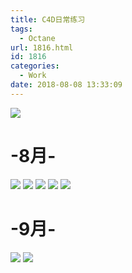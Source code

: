 ```yaml
---
title: C4D日常练习
tags:
  - Octane
url: 1816.html
id: 1816
categories:
  - Work
date: 2018-08-08 13:33:09
---
```


![](http://image.psdpi.com/image/diary/%E5%B1%B1%E4%BD%93.png) 

<!-- more -->

**-8月-**
========

![](http://image.psdpi.com/image/diary/lightbox.jpg-1920) 
![](http://image.psdpi.com/image/diary/niaojv.jpg-1920) 
![](http://image.psdpi.com/image/diary/linghtbox2.jpg-1920) 
![](http://image.psdpi.com/image/diary/3sCube.jpg-1920) 
![](http://image.psdpi.com/image/diary/tree.jpg-1920)

**-9月-**
========

![](http://image.psdpi.com/image/diary/%E5%B1%B1%E4%BD%93.png-1920) 
![](http://image.psdpi.com/image/diary/mountainn.jpg-1920) 